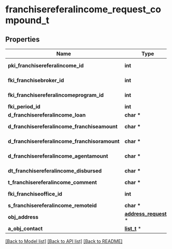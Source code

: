 # franchisereferalincome_request_compound_t

## Properties
Name | Type | Description | Notes
------------ | ------------- | ------------- | -------------
**pki_franchisereferalincome_id** | **int** | The unique ID of the Franchisereferalincome | [optional] 
**fki_franchisebroker_id** | **int** | The unique ID of the Franchisebroker | 
**fki_franchisereferalincomeprogram_id** | **int** | The unique ID of the Franchisereferalincomeprogram | 
**fki_period_id** | **int** | The unique ID of the Period | 
**d_franchisereferalincome_loan** | **char \*** | The loan amount | 
**d_franchisereferalincome_franchiseamount** | **char \*** | The amount that will be given to the franchise | 
**d_franchisereferalincome_franchisoramount** | **char \*** | The amount that will be kept by the franchisor | 
**d_franchisereferalincome_agentamount** | **char \*** | The amount that will be given to the agent | 
**dt_franchisereferalincome_disbursed** | **char \*** | The date the amounts were disbursed | 
**t_franchisereferalincome_comment** | **char \*** | Comment about the transaction | 
**fki_franchiseoffice_id** | **int** | The unique ID of the Franchisereoffice | 
**s_franchisereferalincome_remoteid** | **char \*** |  | 
**obj_address** | [**address_request_t**](address_request.md) \* |  | 
**a_obj_contact** | [**list_t**](contact_request_compound.md) \* |  | 

[[Back to Model list]](../README.md#documentation-for-models) [[Back to API list]](../README.md#documentation-for-api-endpoints) [[Back to README]](../README.md)


